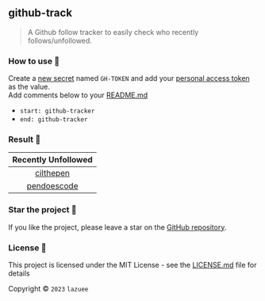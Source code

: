 ## github-track

> A Github follow tracker to easily check who recently follows/unfollowed.

### How to use 🤔

Create a [new secret](../../settings/secrets/actions/new) named `GH-TOKEN` and add your [personal access token](https://github.com/settings/tokens/new?description=github-tracker&scopes=repo,gist) as the value.  
Add comments below to your [README.md](README.md#L14)  
- `start: github-tracker`
- `end: github-tracker`

### Result 🎉

<!-- start: github-tracker -->
| Recently Unfollowed |
| :---: |
| [cilthepen](https://github.com/cilthepen) |
| [pendoescode](https://github.com/pendoescode) |
<!-- end: github-tracker -->

### Star the project 🌟

If you like the project, please leave a star on the [GitHub repository](../../).

### License 🔑

This project is licensed under the MIT License - see the [LICENSE.md](LICENSE.md) file for details

Copyright © `2023` `lazuee`

